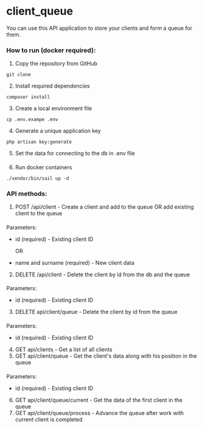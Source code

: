 # client_queue

You can use this API application to store your clients and form a queue for them.

### How to run (docker required):

1. Copy the repository from GitHub
```
git clone
```
2. Install required dependencies
```
composer install
```
3. Create a local environment file
```
cp .env.exampe .env
```

4. Generate a unique application key
```
php artisan key:generate
```
5. Set the data for connecting to the db in .env file
####
6. Run docker containers
```
./vendor/bin/sail up -d
```

### API methods:

1. POST /api/client - Create a client and add to the queue OR add existing client to the queue
####
Parameters:
+ id (required) - Existing client ID

   OR
+ name and surname (required) - New client data
2. DELETE /api/client - Delete the client by id from the db and the queue
####
   Parameters:
+ id (required) - Existing client ID
3. DELETE api/client/queue - Delete the client by id from the queue
####
Parameters:
+ id (required) - Existing client ID
4. GET api/clients - Get a list of all clients
5. GET api/client/queue - Get the client's data along with his position in the queue
####
Parameters:
+ id (required) - Existing client ID
6. GET api/client/queue/current - Get the data of the first client in the queue
7. GET api/client/queue/process - Advance the queue after work with current client is completed

